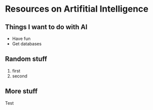 # Resources on Artifitial Intelligence

## Things I want to do with AI
* Have fun
* Get databases 

## Random stuff

1. first
2. second


## More stuff

Test

